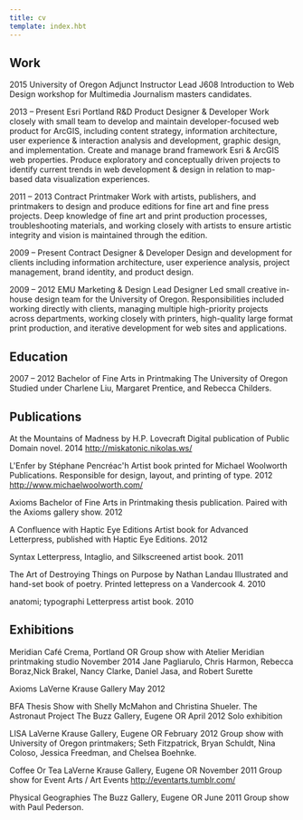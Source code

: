 ```yaml
---
title: cv
template: index.hbt
---
```


## Work

2015
University of Oregon
Adjunct Instructor
Lead J608 Introduction to Web Design workshop for Multimedia Journalism masters candidates.

2013 – Present
Esri Portland R&D
Product Designer & Developer
Work closely with small team to develop and maintain developer-focused web product for ArcGIS, including content strategy, information architecture, user experience & interaction analysis and development, graphic design, and implementation. Create and manage brand framework Esri & ArcGIS web properties. Produce exploratory and conceptually driven projects to identify current trends in web development & design in relation to map-based data visualization experiences.

2011 – 2013
Contract Printmaker
Work with artists, publishers, and printmakers to design and produce editions for fine art and fine press projects. Deep knowledge of fine art and print production processes, troubleshooting
materials, and working closely with artists to ensure artistic integrity and vision is maintained through the edition.

2009 – Present
Contract Designer & Developer
Design and development for clients including information architecture, user experience analysis, project management, brand identity, and product design.

2009 – 2012
EMU Marketing & Design
Lead Designer
Led small creative in-house design team for the University of Oregon. Responsibilities included working directly with clients, managing multiple high-priority projects across departments, working closely with printers, high-quality large format print production, and iterative development for web sites and applications.

## Education

2007 – 2012
Bachelor of Fine Arts in Printmaking
The University of Oregon
Studied under Charlene Liu, Margaret Prentice, and Rebecca Childers.

## Publications
At the Mountains of Madness
by H.P. Lovecraft
Digital publication of Public Domain novel.
2014
http://miskatonic.nikolas.ws/

L'Enfer
by Stéphane Pencréac'h
Artist book printed for Michael Woolworth Publications. Responsible for design, layout, and printing of type.
2012
http://www.michaelwoolworth.com/

Axioms
Bachelor of Fine Arts in Printmaking thesis publication. Paired with the Axioms gallery show.
2012

A Confluence
with Haptic Eye Editions
Artist book for Advanced Letterpress, published with Haptic Eye Editions.
2012

Syntax
Letterpress, Intaglio, and Silkscreened artist book.
2011

The Art of Destroying Things on Purpose
by Nathan Landau
Illustrated and hand-set book of poetry. Printed lettepress on a Vandercook 4.
2010

anatomi; typographi
Letterpress artist book.
2010

## Exhibitions
Meridian
Café Crema, Portland OR
Group show with Atelier Meridian printmaking studio
November 2014
Jane Pagliarulo, Chris Harmon, Rebecca Boraz,Nick Brakel, Nancy Clarke, Daniel Jasa, and Robert Surette

Axioms
LaVerne Krause Gallery
May 2012

BFA Thesis Show with Shelly McMahon and Christina Shueler.
The Astronaut Project
The Buzz Gallery, Eugene OR
April 2012
Solo exhibition

LISA
LaVerne Krause Gallery, Eugene OR
February 2012
Group show with University of Oregon printmakers; Seth Fitzpatrick, Bryan Schuldt, Nina Coloso, Jessica Freedman, and Chelsea Boehnke.

Coffee Or Tea
LaVerne Krause Gallery, Eugene OR
November 2011
Group show for Event Arts / Art Events
http://eventarts.tumblr.com/

Physical Geographies
The Buzz Gallery, Eugene OR
June 2011
Group show with Paul Pederson.